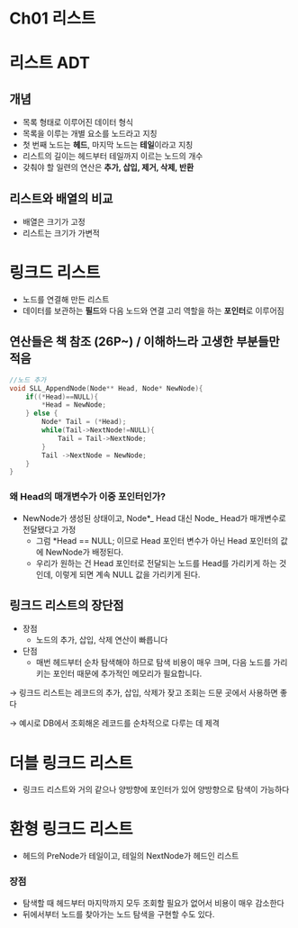 # Ch01 리스트

# 리스트 ADT

## 개념

- 목록 형태로 이루어진 데이터 형식
- 목록을 이루는 개별 요소를 노드라고 지칭
- 첫 번째 노드는 **헤드**, 마지막 노드는 **테일**이라고 지칭
- 리스트의 길이는 헤드부터 테일까지 이르는 노드의 개수
- 갖춰야 할 일련의 연산은 **추가, 삽입, 제거, 삭제, 반환**

## 리스트와 배열의 비교

- 배열은 크기가 고정
- 리스트는 크기가 가변적

# 링크드 리스트

- 노드를 연결해 만든 리스트
- 데이터를 보관하는 **필드**와 다음 노드와 연결 고리 역할을 하는 **포인터**로 이루어짐

## 연산들은 책 참조 (26P~) / 이해하느라 고생한 부분들만 적음

```c
//노드 추가
void SLL_AppendNode(Node** Head, Node* NewNode){
    if((*Head)==NULL){
        *Head = NewNode;
    } else {
        Node* Tail = (*Head);
        while(Tail->NextNode!=NULL){
            Tail = Tail->NextNode;
        }
        Tail ->NextNode = NewNode;
    }
}
```

### 왜 Head의 매개변수가 이중 포인터인가?

- NewNode가 생성된 상태이고, Node\*_ Head 대신 Node_ Head가 매개변수로 전달됐다고 가정
  - 그럼 \*Head == NULL; 이므로 Head 포인터 변수가 아닌 Head 포인터의 값에 NewNode가 배정된다.
  - 우리가 원하는 건 Head 포인터로 전달되는 노드를 Head를 가리키게 하는 것인데, 이렇게 되면 계속 NULL 값을 가리키게 된다.

## 링크드 리스트의 장단점

- 장점
  - 노드의 추가, 삽입, 삭제 연산이 빠릅니다
- 단점
  - 매번 헤드부터 순차 탐색해야 하므로 탐색 비용이 매우 크며, 다음 노드를 가리키는 포인터 때문에 추가적인 메모리가 필요합니다.

→ 링크드 리스트는 레코드의 추가, 삽입, 삭제가 잦고 조회는 드문 곳에서 사용하면 좋다

→ 예시로 DB에서 조회해온 레코드를 순차적으로 다루는 데 제격

# 더블 링크드 리스트

- 링크드 리스트와 거의 같으나 양방향에 포인터가 있어 양방향으로 탐색이 가능하다

# 환형 링크드 리스트

- 헤드의 PreNode가 테일이고, 테일의 NextNode가 헤드인 리스트

### 장점

- 탐색할 때 헤드부터 마지막까지 모두 조회할 필요가 없어서 비용이 매우 감소한다
- 뒤에서부터 노드를 찾아가는 노드 탐색을 구현할 수도 있다.
